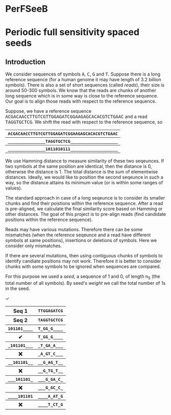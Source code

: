 # PerFSeeB
<h1>Periodic full sensitivity spaced seeds</h1>

<h2>Introduction</h2>
We consider sequences of symbols <tt>A</tt>, <tt>C</tt>, <tt>G</tt> and <tt>T</tt>. Suppose there is a long reference sequence (for a human genome it may have length of 3.2 billion symbols). There is also a set of short sequences (called <i>reads</i>), their size is around 50-300 symbols. We know that the reads are chunks of another long sequence which is in some way is close to the reference sequence. Our goal is to align those reads with respect to the reference sequence. 

Suppose, we have a reference sequence
<tt>ACGACAACCTTGTCGTTGGAGATCGGAAGAGCACACGTCTGAAC</tt>
and a read
<tt>TAGGTGCTCG</tt>. We shift the read with respect to the reference sequence, so

<table>
  <tr><th><tt>ACGACAACCTTGTCGTTGGAGATCGGAAGAGCACACGTCTGAAC</tt></th></tr>
  <tr><th><tt>_______________TAGGTGCTCG___________________</tt></th></tr>
  <tr><th><tt>_______________1011010111___________________</tt></th></tr>
</table>

We use Hamming distance to measure similarity of these two seqeunces. If two symbols at the same position are identical, then the distance is 0, otherwise the distance is 1. The total distance is the sum of elementwise distances. Ideally, we would like to position the second seqeunce in such a way, so the distance attains its minimum value (or is within some ranges of values). 

The standard approach in case of a long seqeunce is to consider its smaller chunks and find their poistions within the reference sequence. After a read is pre-aligned, we calculate the final similarity score based on Hamming or other distances. The goal of this project is to pre-align reads (find candidate positions within the reference sequence).

Reads may have various mutations. Therefore there can be some mismatches (when the reference seqeunce and a read have different symbols at same positions), insertions or deletions of symbols. Here we consider only mismatches. 

If there are several mutations, then using contiguous chunks of symbols to identify candiate positions may not work. Therefore it is better to consider chunks with some symbols to be ignored when sequences are compared. 

For this purpose we used a <i>seed</i>, a sequence of 1 and 0, of length n<sub>S</sub> (the total number of all symbols). By seed's <i>weight</i> we call the total number of 1s in the seed.

&#10003;

<table>
  <tr><th>Seq 1</th><th><tt>TTGGAGATCG</tt></th></tr>
  <tr><th>Seq 2</th><th><tt>TAGGTGCTCG</tt></th></tr>
  <tr><th><tt>101101____</tt></th><th><tt>T_GG_G____</tt></th></tr>
  <tr><th>&#10004;</th><th><tt>T_GG_G____</tt></th></tr>
  
  <tr><th><tt>_101101___</tt></th><th><tt>_T_GA_A___</tt></th></tr>
  <tr><th>&#10060;</th><th><tt>_A_GT_C___</tt></th></tr>
  
  <tr><th><tt>__101101__</tt></th><th><tt>__G_AG_T__</tt></th></tr>
  <tr><th>&#10060;</th><th><tt>__G_TG_T__</tt></th></tr>
  
  <tr><th><tt>___101101_</tt></th><th><tt>___G_GA_C_</tt></th></tr>
  <tr><th>&#10060;</th><th><tt>___G_GC_C_</tt></th></tr>
  
  <tr><th><tt>____101101</tt></th><th><tt>____A_AT_G</tt></th></tr>
  <tr><th>&#10060;</th><th><tt>____T_CT_G</tt></th></tr>
</table>



